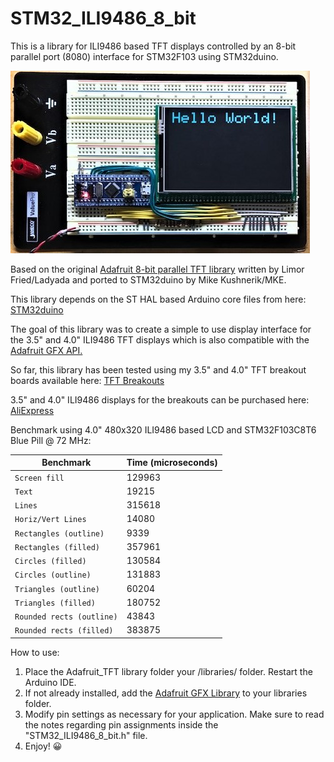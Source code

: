 # STM32_ILI9486_8_bit
This is a library for ILI9486 based TFT displays controlled by an 8-bit parallel port (8080) interface for STM32F103 using STM32duino.

![TFT Display](helloworld.jpg)

Based on the original [Adafruit 8-bit parallel TFT library](https://github.com/adafruit/TFTLCD-Library) written by Limor Fried/Ladyada and ported to STM32duino by Mike Kushnerik/MKE.

This library depends on the ST HAL based Arduino core files from here: [STM32duino](
https://github.com/stm32duino/Arduino_Core_STM32)

The goal of this library was to create a simple to use display interface for the 3.5" and 4.0" ILI9486 TFT displays which is also compatible with the [Adafruit GFX API.](https://github.com/adafruit/Adafruit-GFX-Library)

So far, this library has been tested using my 3.5" and 4.0" TFT breakout boards available here: [TFT Breakouts](https://github.com/mkengineering/8-16-Bit-TFT-Breakout)

3.5" and 4.0" ILI9486 displays for the breakouts can be purchased here: [AliExpress](https://www.aliexpress.com/store/704833?spm=a2g0o.detail.100005.2.150b4202kjnpHN)

Benchmark using 4.0" 480x320 ILI9486 based LCD and STM32F103C8T6 Blue Pill @ 72 MHz:

| Benchmark | Time (microseconds) |
| --- | --- |
| `Screen fill` | 129963 |
| `Text` | 19215 |
| `Lines` | 315618 |
| `Horiz/Vert Lines` | 14080 |
| `Rectangles (outline)` | 9339 |
| `Rectangles (filled)` | 357961 |
| `Circles (filled)` | 130584 |
| `Circles (outline)` | 131883 |
| `Triangles (outline)` | 60204 |
| `Triangles (filled)` | 180752 |
| `Rounded rects (outline)` | 43843 |
| `Rounded rects (filled)` | 383875 |

How to use:

1. Place the Adafruit_TFT library folder your <arduinosketchfolder>/libraries/ folder. Restart the Arduino IDE.
1. If not already installed, add the [Adafruit GFX Library](https://github.com/adafruit/Adafruit-GFX-Library) to your libraries folder.
1. Modify pin settings as necessary for your application. Make sure to read the notes regarding pin assignments inside the "STM32_ILI9486_8_bit.h" file.
1. Enjoy! :grinning:
